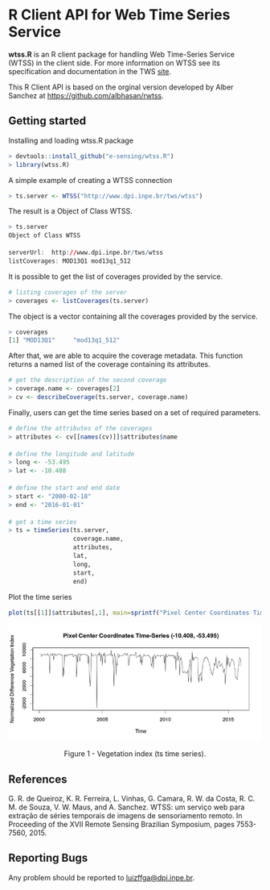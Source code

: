 # R Client API for Web Time Series Service

**wtss.R** is an R client package for handling Web Time-Series Service (WTSS) in the client side. For more information on WTSS see  its specification and documentation in the TWS [site](https://github.com/e-sensing/tws). 

This R Client API is based on the orginal version developed by Alber Sanchez at https://github.com/albhasan/rwtss.

## Getting started

Installing and loading wtss.R package

``` r
> devtools::install_github("e-sensing/wtss.R")
> library(wtss.R)
```

A simple example of creating a WTSS connection

``` r 
> ts.server <- WTSS("http://www.dpi.inpe.br/tws/wtss")
```

The result is a Object of Class WTSS. 

``` r
> ts.server
Object of Class WTSS

serverUrl:  http://www.dpi.inpe.br/tws/wtss 
listCoverages: MOD13Q1 mod13q1_512

```

It is possible to get the list of coverages provided by the service.

```r
# listing coverages of the server 
> coverages <- listCoverages(ts.server)
```

The object is a vector containing all the coverages provided by the service. 

```r
> coverages
[1] "MOD13Q1"     "mod13q1_512"
```

After that, we are able to acquire the coverage metadata. This function returns a named list of the coverage containing its attributes.

```r
# get the description of the second coverage 
> coverage.name <- coverages[2]
> cv <- describeCoverage(ts.server, coverage.name)
```

Finally, users can get the time series based on a set of required parameters.

```r
# define the attributes of the coverages
> attributes <- cv[[names(cv)]]$attributes$name

# define the longitude and latitude
> long <- -53.495
> lat <- -10.408

# define the start and end date
> start <- "2000-02-18"
> end <- "2016-01-01"
  
# get a time series 
> ts = timeSeries(ts.server, 
                  coverage.name, 
                  attributes, 
                  lat, 
                  long, 
                  start, 
                  end)
```

Plot the time series 

```r
plot(ts[[1]]$attributes[,1], main=sprintf("Pixel Center Coordinates Time-Series (%5.3f, %5.3f)", ts[[1]]$center_coordinate$latitude, ts[[1]]$center_coordinate$longitude), xlab="Time", ylab="Normalized Difference Vegetation Index")
```

<p align="center">
<img src="images/plot-ts-timeseries.png" alt="Figure 1 - Vegetation index (ts time series)."  />
<p class="caption" align="center">
Figure 1 - Vegetation index (ts time series).
</p>
</p>

## References

G. R. de Queiroz, K. R. Ferreira, L. Vinhas, G. Camara, R. W. da Costa, R. C. M. de Souza, V. W. Maus, and A. Sanchez. WTSS: um serviço web para extração de séries temporais de imagens de sensoriamento remoto. In Proceeding of the XVII Remote Sensing Brazilian Symposium, pages 7553-7560, 2015.

## Reporting Bugs

Any problem should be reported to luizffga@dpi.inpe.br.
